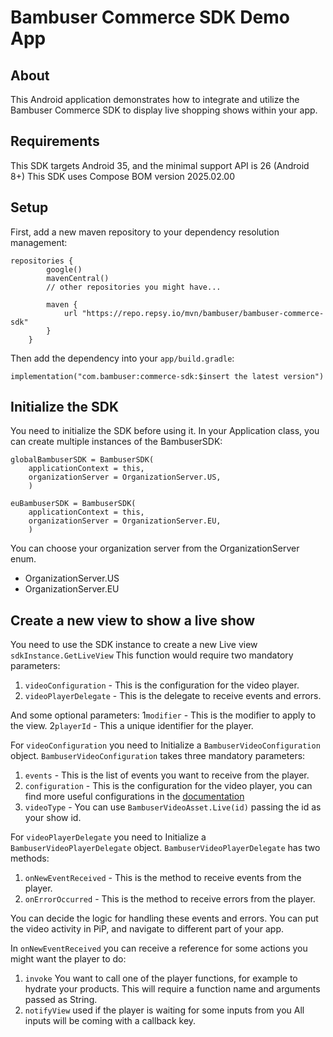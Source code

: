 # Bambuser Commerce SDK Demo App

## About
This Android application demonstrates how to integrate and utilize the Bambuser Commerce SDK to display live shopping shows within your app.

## Requirements
This SDK targets Android 35, and the minimal support API is 26 (Android 8+)
This SDK uses Compose BOM version 2025.02.00

## Setup

First, add a new maven repository to your dependency resolution management:

```
repositories {
        google()
        mavenCentral()
        // other repositories you might have...
        
        maven {
            url "https://repo.repsy.io/mvn/bambuser/bambuser-commerce-sdk"
        }
    }
```

Then add the dependency into your `app/build.gradle`:

```
implementation("com.bambuser:commerce-sdk:$insert the latest version")
```

## Initialize the SDK
You need to initialize the SDK before using it.
In your Application class, you can create multiple instances of the BambuserSDK:
```
globalBambuserSDK = BambuserSDK(
    applicationContext = this,
    organizationServer = OrganizationServer.US,
    )

euBambuserSDK = BambuserSDK(
    applicationContext = this,
    organizationServer = OrganizationServer.EU,
    )
```

You can choose your organization server from the OrganizationServer enum.
* OrganizationServer.US
* OrganizationServer.EU

## Create a new view to show a live show
You need to use the SDK instance to create a new Live view `sdkInstance.GetLiveView`
This function would require two mandatory parameters:
1. `videoConfiguration` - This is the configuration for the video player.
2. `videoPlayerDelegate` - This is the delegate to receive events and errors.

And some optional parameters:
1`modifier` - This is the modifier to apply to the view.
2`playerId` - This a unique identifier for the player.

For `videoConfiguration` you need to Initialize a `BambuserVideoConfiguration` object.
`BambuserVideoConfiguration` takes three mandatory parameters:
1. `events` - This is the list of events you want to receive from the player.
2. `configuration` - This is the configuration for the video player, you can find more useful configurations in the [documentation](https://bambuser.com/docs/live/player-api-reference/#constants)
3. `videoType` - You can use `BambuserVideoAsset.Live(id)` passing the id as your show id.

For `videoPlayerDelegate` you need to Initialize a `BambuserVideoPlayerDelegate` object.
`BambuserVideoPlayerDelegate` has two methods:
1. `onNewEventReceived` - This is the method to receive events from the player.
2. `onErrorOccurred` - This is the method to receive errors from the player.

You can decide the logic for handling these events and errors.
You can put the video activity in PiP, and navigate to different part of your app. 

In `onNewEventReceived` you can receive a reference for some actions you might want the player to do:
1. `invoke` You want to call one of the player functions, for example to hydrate your products.
This will require a function name and arguments passed as String.
2. `notifyView` used if the player is waiting for some inputs from you
All inputs will be coming with a callback key.